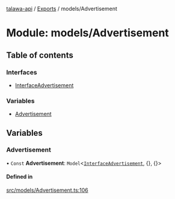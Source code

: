 [talawa-api](../README.md) / [Exports](../modules.md) / models/Advertisement

# Module: models/Advertisement

## Table of contents

### Interfaces

- [InterfaceAdvertisement](../interfaces/models_Advertisement.InterfaceAdvertisement.md)

### Variables

- [Advertisement](models_Advertisement.md#advertisement)

## Variables

### Advertisement

• `Const` **Advertisement**: `Model`\<[`InterfaceAdvertisement`](../interfaces/models_Advertisement.InterfaceAdvertisement.md), \{\}, \{\}\>

#### Defined in

[src/models/Advertisement.ts:106](https://github.com/PalisadoesFoundation/talawa-api/blob/515781e/src/models/Advertisement.ts#L106)
